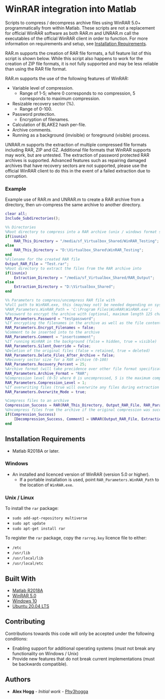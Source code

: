# WinRAR integration into Matlab

Scripts to compress / decompress archive files using WinRAR 5.0+ programmatically from within Matlab. These scripts are not a replacement for official WinRAR software as both RAR.m and UNRAR.m call the executables of the official WinRAR client in order to function. For more information on requirements and setup, see <a href="README.md#Installation_Requirements" title="Installation Requirements">Installation Requirements</a>.

RAR.m supports the creation of RAR file formats, a full feature list of this script is shown below. While this script also happens to work for the creation of ZIP file formats, it is not fully supported and may be less reliable than using the RAR file format. 

RAR.m supports the use of the following features of WinRAR:
* Variable level of compression.
	* Range of 1-5; where 0 corresponds to no compression, 5 corresponds to maximum compression.
* Resizable recovery sector (%).
	* Range of 0-100.
* Password protection.
	* Encryption of filenames.
* Calculation of BLAKE2 hash per-file.
* Archive comments.
* Running as a background (invisible) or foreground (visible) process.

UNRAR.m supports the extraction of multiple compressed file formats including RAR, ZIP and GZ. Additional file formats that WinRAR supports may work, but are untested. The extraction of password protected RAR archives is supported. Advanced features such as repairing damaged archives that have recovery sectors are not supported, please use the official WinRAR client to do this in the event of a failed extraction due to corruption.

### Example

Example use of RAR.m and UNRAR.m to create a RAR archive from a directory, then un-compress the same archive to another directory. 

```matlab
clear all;
Include_Subdirectories();

%% Directories
%Root directory to compress into a RAR archive (unix / windows format switching)
if(isunix)
    RAR_This_Directory = "/media/sf_Virtualbox_Shared/WinRAR_Testing";
else
    RAR_This_Directory = "D:\Virtualbox_Shared\WinRAR_Testing";
end
%Filename for the created RAR file
Output_RAR_File = "Test.rar";
%Root directory to extract the files from the RAR archive into
if(isunix)
    Extraction_Directory = "/media/sf_Virtualbox_Shared/RAR_Output";
else
    Extraction_Directory = "D:\Virtualbox_Shared";
end

%% Parameters to compress/uncompress RAR file with
%Full path to WinRAR.exe, this (may/may not) be needed depending on system enviroment variables
%RAR_Parameters.WinRAR_Path = 'C:\Program Files\WinRAR\WinRAR.exe';
%Password to encrypt the archive with (optional, maximum length 125 characters due to WinRAR constraints)
RAR_Parameters.Password = "testpassword";
%If encrypting the filenames in the archive as well as the file contents
RAR_Parameters.Encrypt_Filenames = false;
%Comment to be inserted into to the archive
RAR_Parameters.Comment = "insertcomment";
%If running WinRAR in the background (false = hidden, true = visible)
RAR_Parameters.Silent_Override = false;
%Deletion of the original files (false = retained, true = deleted)
RAR_Parameters.Delete_Files_After_Archive = false;
%Recovery sector size for a RAR archive (0-100)
RAR_Parameters.Recovery_Percent = 25;
%Archive format (will take precidence over other file format specificatons such as in the archive filename)
RAR_Parameters.Archive_Format = "RAR";
%Compression level (0-5) where 0 is uncompressed, 5 is the maximum compression
RAR_Parameters.Compression_Level = 1;
%If overwriting files (true will overwrite any files during extraction of an archive, false will stop extraction and prompt)
RAR_Parameters.Overwrite_Mode = true;

%Compress files to an archive
Compression_Success = RAR(RAR_This_Directory, Output_RAR_File, RAR_Parameters);
%Uncompress files from the archive if the original compression was successful
if(Compression_Success)
    [Decompression_Success, Comment] = UNRAR(Output_RAR_File, Extraction_Directory, RAR_Parameters);
end
```

## Installation Requirements
* Matlab R2018A or later.

### Windows
* An installed and licenced version of WinRAR (version 5.0 or higher).
    * If a portable installation is used, point ```RAR_Parameters.WinRAR_Path``` to the location of ```WinRAR.exe```.

### Unix / Linux

To install the ```rar``` package:
* ```sudo add-apt-repository multiverse```
* ```sudo apt update```
* ```sudo apt-get install rar```

To register the ```rar``` package, copy the ```rarreg.key``` licence file to either:
* ```/etc```
* ```/usr/lib```
* ```/usr/local/lib```
* ```/usr/local/etc```

## Built With

* [Matlab R2018A](https://www.mathworks.com/products/matlab.html)
* [WinRAR 5.0](https://www.rarlab.com/)
* [Windows 10](https://www.microsoft.com/en-gb/software-download/windows10)
* [Ubuntu 20.04 LTS](https://ubuntu.com/)

## Contributing

Contributions towards this code will only be accepted under the following conditions:
* Enabling support for additional operating systems (must not break any functionality on Windows / Unix)
* Provide new features that do not break current implementations (must be backwards compatible).

## Authors

* **Alex Hogg** - *Initial work* - [Phy3hogga](https://github.com/Phy3hogga)